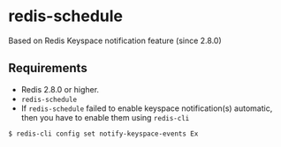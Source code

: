# redis-schedule
Based on Redis Keyspace notification feature (since 2.8.0)

## Requirements
- Redis 2.8.0 or higher.
- `redis-schedule`
- If `redis-schedule` failed to enable keyspace notification(s) automatic, then you have to enable them using `redis-cli`
```
$ redis-cli config set notify-keyspace-events Ex
```

